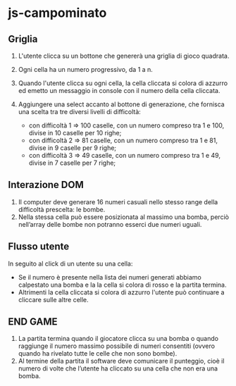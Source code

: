 # js-campominato
## Griglia
1. L'utente clicca su un bottone che genererà una griglia di gioco quadrata.
2. Ogni cella ha un numero progressivo, da 1 a n.
3. Quando l'utente clicca su ogni cella, la cella cliccata si colora di azzurro ed emetto un messaggio in console con il numero della cella cliccata.

4. Aggiungere una select accanto al bottone di generazione, che fornisca una scelta tra tre diversi livelli di difficoltà:
    - con difficoltà 1 => 100 caselle, con un numero compreso tra 1 e 100, divise in 10 caselle per 10 righe;
    - con difficoltà 2 => 81 caselle, con un numero compreso tra 1 e 81, divise in 9 caselle per 9 righe;
    - con difficoltà 3 => 49 caselle, con un numero compreso tra 1 e 49, divise in 7 caselle per 7 righe;
## Interazione DOM
1. Il computer deve generare 16 numeri casuali nello stesso range della difficoltà prescelta: le bombe.
2. Nella stessa cella può essere posizionata al massimo una bomba, perciò nell’array delle bombe non potranno esserci due numeri uguali.

## Flusso utente
In seguito al click di un utente su una cella:
- Se il numero è presente nella lista dei numeri generati abbiamo calpestato una bomba e la la cella si colora di rosso e la partita termina.
- Altrimenti la cella cliccata si colora di azzurro l'utente può continuare a cliccare sulle altre celle.

## END GAME
1. La partita termina quando il giocatore clicca su una bomba o quando raggiunge il numero massimo possibile di numeri consentiti 
(ovvero quando ha rivelato tutte le celle che non sono bombe).
2. Al termine della partita il software deve comunicare il punteggio, cioè il numero di volte che l’utente ha cliccato su una cella che non era una bomba.